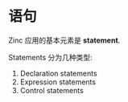 # 语句

Zinc 应用的基本元素是 **statement**.

Statements 分为几种类型:
1. Declaration statements
2. Expression statements
3. Control statements
